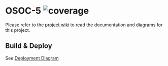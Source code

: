 # OSOC-5 ![coverage](https://img.shields.io/badge/Frond%20End%20Coverage-69-green)

Please refer to the [project wiki](https://github.com/SELab-2/OSOC-5/wiki) to read the documentation and diagrams for this project.

## Build & Deploy

See [Deployment Diagram](https://github.com/SELab-2/OSOC-5/wiki/Deployment-diagram)
